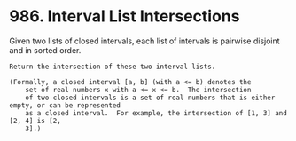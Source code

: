 # 986. Interval List Intersections

Given two lists of closed intervals, each list of intervals is pairwise
        disjoint and in sorted order.

    Return the intersection of these two interval lists.

    (Formally, a closed interval [a, b] (with a <= b) denotes the
        set of real numbers x with a <= x <= b.  The intersection
        of two closed intervals is a set of real numbers that is either empty, or can be represented
        as a closed interval.  For example, the intersection of [1, 3] and [2, 4] is [2,
        3].)